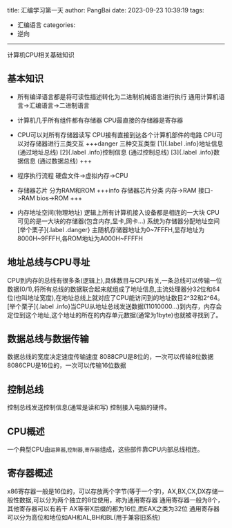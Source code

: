 title: 汇编学习第一天
author: PangBai
date: 2023-09-23 10:39:19
tags:
- 汇编语言
categories:
- 逆向
---
计算机CPU相关基础知识
<!--more-->
## 基本知识
 - 所有编译语言都是将可读性描述转化为二进制机械语言进行执行
 通用计算机语言->汇编语言->二进制语言
 - 计算机几乎所有组件都有存储器
 CPU最直接的存储器是寄存器
 
 - CPU可以对所有存储器读写
 CPU接有直接到达各个计算机部件的电路
 CPU可以对存储器进行三类交互
+++danger 三种交互类型
 [1]{.label .info}地址信息 (通过地址总线)
 [2]{.label .info}控制信息 (通过控制总线)
 [3]{.label .info}数据信息 (通过数据总线)
+++
 - 程序执行流程
 硬盘文件->虚拟内存->CPU
 - 存储器芯片
 分为RAM和ROM
+++info 存储器芯片分类
内存->RAM
接口->RAM
bios->ROM
+++
 - 内存地址空间(物理地址)
 逻辑上所有计算机接入设备都是相连的一大块
 CPU可见的是一大块的存储器(包含内存,显卡,网卡...)
 系统为存储器分配地址空间
 [举个栗子]{.label .danger} 主随机存储器地址为0~7FFFH,显存地址为8000H~9FFFH,各ROM地址为A000H~FFFFH
 
## 地址总线与CPU寻址
CPU到内存的总线有很多条(逻辑上),具体数目与CPU有关,一条总线可以传输一位数据(0/1),将所有总线的数据联合起来就组成了地址信息,主流处理器分32位和64位(也叫地址宽度),在地址总线上就对应了CPU能访问到的地址数目2^32和2^64。
[举个栗子]{.label .info}当CPU从地址总线发送数据(11010000...)到内存，内存会定位到这个地址,这个地址的所在的内存单元数据(通常为1byte)也就被寻找到了。
## 数据总线与数据传输
数据总线的宽度决定速度传输速度
8088CPU是8位的，一次可以传输8位数据
8086CPU是16位的，一次可以传输16位数据
## 控制总线
控制总线发送控制信息(通常是读和写)
控制接入电脑的硬件。
## CPU概述
一个典型CPU由```运算器```,```控制器```,```寄存器```组成，这些部件靠CPU内部总线相连。
## 寄存器概述
x86寄存器一般是16位的，可以存放两个字节(等于一个字)，AX,BX,CX,DX存储一般性数据,可以分为两个独立的8位使用，称为通用寄存器
通用寄存器一般为8个，其他寄存器可以有若干
AX等带X后缀的都为16位,而EAX之类为32位
通用寄存器可以分为高位和地位如AH和AL,BH和BL(用于兼容旧系统)


